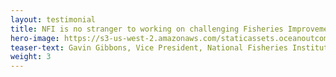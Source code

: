 ```yaml
---
layout: testimonial
title: NFI is no stranger to working on challenging Fisheries Improvement Projects (FIP), so it made sense to partner with O2 to develop, launch, and implement the first comprehensive crab FIP in China. Despite this project being largely uncharted territory, O2 maintained its ability to work in a timely and thorough manner. Their professional team requires essentially no micromanagement and integrated seamlessly with our staff and stakeholders on the ground.
hero-image: https://s3-us-west-2.amazonaws.com/staticassets.oceanoutcomes.org/embedded+photos/testimonials/nfi-testimonial.png
teaser-text: Gavin Gibbons, Vice President, National Fisheries Institute
weight: 3
---
```

